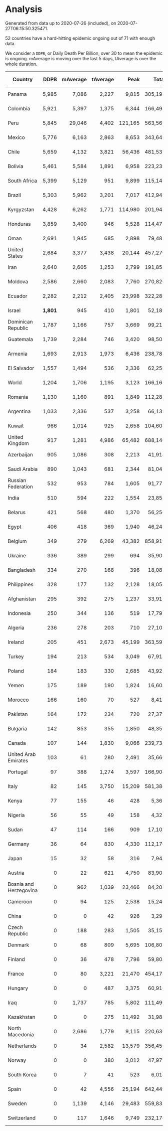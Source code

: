
# Analysis

Generated from data up to 2020-07-26 (included), on 2020-07-27T06:15:50.325471.

52 countries have a hard-hitting epidemic ongoing out of 71 with enough data.

We consider a `DDPB`, or Daily Death Per Billion, over 30 to mean the epidemic is ongoing.
mAverage is moving over the last 5 days, tAverage is over the whole duration.


| Country | DDPB | mAverage | tAverage | Peak | Total | Start | Peak Date | End | Duration |  Status |
|---------|-----:|---------:|---------:|-----:|------:|-------|-----------|-----|----------|---------|
| Panama | 5,985 | 7,086 | 2,227 | 9,815 | 305,197 | 2020-03-11 | 2020-07-25 | None | 137 days | ongoing |
| Colombia | 5,921 | 5,397 | 1,375 | 6,344 | 166,493 | 2020-03-27 | 2020-07-24 | None | 121 days | ongoing |
| Peru | 5,845 | 29,046 | 4,402 | 121,165 | 563,569 | 2020-03-20 | 2020-07-23 | None | 128 days | ongoing |
| Mexico | 5,776 | 6,163 | 2,863 | 8,653 | 343,649 | 2020-03-28 | 2020-06-04 | None | 120 days | ongoing |
| Chile | 5,659 | 4,132 | 3,821 | 56,436 | 481,539 | 2020-03-22 | 2020-07-18 | None | 126 days | ongoing |
| Bolivia | 5,461 | 5,584 | 1,891 | 6,958 | 223,239 | 2020-03-30 | 2020-07-24 | None | 118 days | ongoing |
| South Africa | 5,399 | 5,129 | 951 | 9,899 | 115,145 | 2020-03-27 | 2020-07-23 | None | 121 days | ongoing |
| Brazil | 5,303 | 5,962 | 3,201 | 7,017 | 412,948 | 2020-03-19 | 2020-06-05 | None | 129 days | ongoing |
| Kyrgyzstan | 4,428 | 6,262 | 1,771 | 114,980 | 201,947 | 2020-04-03 | 2020-07-19 | None | 114 days | ongoing |
| Honduras | 3,859 | 3,400 | 946 | 5,528 | 114,477 | 2020-03-27 | 2020-07-22 | None | 121 days | ongoing |
| Oman | 2,691 | 1,945 | 685 | 2,898 | 79,488 | 2020-04-01 | 2020-07-14 | None | 116 days | ongoing |
| United States | 2,684 | 3,377 | 3,438 | 20,144 | 457,270 | 2020-03-15 | 2020-04-16 | None | 133 days | ongoing |
| Iran | 2,640 | 2,605 | 1,253 | 2,799 | 191,853 | 2020-02-24 | 2020-07-21 | None | 153 days | ongoing |
| Moldova | 2,586 | 2,660 | 2,083 | 7,760 | 270,826 | 2020-03-18 | 2020-06-14 | None | 130 days | ongoing |
| Ecuador | 2,282 | 2,212 | 2,405 | 23,998 | 322,280 | 2020-03-14 | 2020-05-11 | None | 134 days | ongoing |
| Israel | **1,801** | 945 | 410 | 1,801 | 52,189 | 2020-03-21 | 2020-07-26 | None | 127 days | ongoing |
| Dominican Republic | 1,787 | 1,166 | 757 | 3,669 | 99,212 | 2020-03-17 | 2020-07-19 | None | 131 days | ongoing |
| Guatemala | 1,739 | 2,284 | 746 | 3,420 | 98,501 | 2020-03-16 | 2020-07-24 | None | 132 days | ongoing |
| Armenia | 1,693 | 2,913 | 1,973 | 6,436 | 238,782 | 2020-03-27 | 2020-06-02 | None | 121 days | ongoing |
| El Salvador | 1,557 | 1,494 | 536 | 2,336 | 62,251 | 2020-04-01 | 2020-07-18 | None | 116 days | ongoing |
| World | 1,204 | 1,706 | 1,195 | 3,123 | 166,162 | 2020-03-09 | 2020-07-23 | None | 139 days | ongoing |
| Romania | 1,130 | 1,160 | 891 | 1,849 | 112,287 | 2020-03-22 | 2020-04-10 | None | 126 days | ongoing |
| Argentina | 1,033 | 2,336 | 537 | 3,258 | 66,139 | 2020-03-25 | 2020-07-25 | None | 123 days | ongoing |
| Kuwait | 966 | 1,014 | 925 | 2,658 | 104,608 | 2020-04-04 | 2020-05-16 | None | 113 days | ongoing |
| United Kingdom | 917 | 1,281 | 4,986 | 65,482 | 688,140 | 2020-03-10 | 2020-04-30 | None | 138 days | ongoing |
| Azerbaijan | 905 | 1,086 | 308 | 2,213 | 41,914 | 2020-03-12 | 2020-07-22 | None | 136 days | ongoing |
| Saudi Arabia | 890 | 1,043 | 681 | 2,344 | 81,042 | 2020-03-29 | 2020-06-14 | None | 119 days | ongoing |
| Russian Federation | 532 | 953 | 784 | 1,605 | 91,777 | 2020-03-31 | 2020-05-29 | None | 117 days | ongoing |
| India | 510 | 594 | 222 | 1,554 | 23,858 | 2020-04-10 | 2020-06-17 | None | 107 days | ongoing |
| Belarus | 421 | 568 | 480 | 1,370 | 56,256 | 2020-03-31 | 2020-06-19 | None | 117 days | ongoing |
| Egypt | 406 | 418 | 369 | 1,940 | 46,247 | 2020-03-23 | 2020-06-17 | None | 125 days | ongoing |
| Belgium | 349 | 279 | 6,269 | 43,382 | 858,919 | 2020-03-11 | 2020-04-10 | None | 137 days | ongoing |
| Ukraine | 336 | 389 | 299 | 694 | 35,907 | 2020-03-28 | 2020-06-17 | None | 120 days | ongoing |
| Bangladesh | 334 | 270 | 168 | 396 | 18,081 | 2020-04-10 | 2020-06-30 | None | 107 days | ongoing |
| Philippines | 328 | 177 | 132 | 2,128 | 18,057 | 2020-03-12 | 2020-07-13 | None | 136 days | ongoing |
| Afghanistan | 295 | 392 | 275 | 1,237 | 33,917 | 2020-03-25 | 2020-07-15 | None | 123 days | ongoing |
| Indonesia | 250 | 344 | 136 | 519 | 17,797 | 2020-03-18 | 2020-07-22 | None | 130 days | ongoing |
| Algeria | 236 | 278 | 203 | 710 | 27,102 | 2020-03-15 | 2020-04-10 | None | 133 days | ongoing |
| Ireland | 205 | 451 | 2,673 | 45,199 | 363,591 | 2020-03-12 | 2020-04-25 | None | 136 days | ongoing |
| Turkey | 194 | 213 | 534 | 3,049 | 67,918 | 2020-03-21 | 2020-04-17 | None | 127 days | ongoing |
| Poland | 184 | 183 | 330 | 2,685 | 43,921 | 2020-03-15 | 2020-06-20 | None | 133 days | ongoing |
| Yemen | 175 | 189 | 190 | 1,824 | 16,604 | 2020-04-30 | 2020-07-13 | None | 87 days | ongoing |
| Morocco | 166 | 160 | 70 | 527 | 8,411 | 2020-03-28 | 2020-04-05 | None | 120 days | ongoing |
| Pakistan | 164 | 172 | 234 | 720 | 27,379 | 2020-03-31 | 2020-06-20 | None | 117 days | ongoing |
| Bulgaria | 142 | 853 | 355 | 1,850 | 48,352 | 2020-03-12 | 2020-06-06 | None | 136 days | ongoing |
| Canada | 107 | 144 | 1,830 | 9,066 | 239,738 | 2020-03-17 | 2020-05-06 | None | 131 days | ongoing |
| United Arab Emirates | 103 | 61 | 280 | 2,491 | 35,666 | 2020-03-21 | 2020-05-10 | None | 127 days | ongoing |
| Portugal | 97 | 388 | 1,274 | 3,597 | 166,904 | 2020-03-17 | 2020-04-03 | None | 131 days | ongoing |
| Italy | 82 | 145 | 3,750 | 15,209 | 581,386 | 2020-02-22 | 2020-03-28 | None | 155 days | ongoing |
| Kenya | 77 | 155 | 46 | 428 | 5,367 | 2020-04-02 | 2020-07-22 | None | 115 days | ongoing |
| Nigeria | 56 | 55 | 49 | 158 | 4,323 | 2020-04-30 | 2020-06-17 | None | 87 days | ongoing |
| Sudan | 47 | 114 | 166 | 909 | 17,109 | 2020-04-14 | 2020-05-30 | None | 103 days | ongoing |
| Germany | 36 | 64 | 830 | 4,330 | 112,176 | 2020-03-13 | 2020-04-15 | None | 135 days | ongoing |
| Japan | 15 | 32 | 58 | 316 | 7,943 | 2020-03-11 | 2020-05-02 | 2020-07-24 | 135 days | finished |
| Austria | 0 | 22 | 621 | 4,750 | 83,902 | 2020-03-12 | 2020-04-23 | 2020-07-25 | 135 days | finished |
| Bosnia and Herzegovina | 0 | 962 | 1,039 | 23,466 | 84,203 | 2020-05-04 | 2020-05-04 | 2020-07-24 | 81 days | finished |
| Cameroon | 0 | 94 | 125 | 2,538 | 15,240 | 2020-03-25 | 2020-06-15 | 2020-07-24 | 121 days | finished |
| China | 0 | 0 | 42 | 926 | 3,296 | 2020-01-30 | 2020-04-16 | 2020-04-16 | 77 days | finished |
| Czech Republic | 0 | 188 | 283 | 1,505 | 35,157 | 2020-03-23 | 2020-04-15 | 2020-07-25 | 124 days | finished |
| Denmark | 0 | 68 | 809 | 5,695 | 106,807 | 2020-03-15 | 2020-04-02 | 2020-07-25 | 132 days | finished |
| Finland | 0 | 36 | 478 | 7,796 | 59,804 | 2020-03-21 | 2020-04-22 | 2020-07-24 | 125 days | finished |
| France | 0 | 80 | 3,221 | 21,470 | 454,178 | 2020-03-06 | 2020-04-16 | 2020-07-25 | 141 days | finished |
| Hungary | 0 | 0 | 487 | 3,375 | 60,916 | 2020-03-15 | 2020-04-19 | 2020-07-18 | 125 days | finished |
| Iraq | 0 | 1,737 | 785 | 5,802 | 111,490 | 2020-03-05 | 2020-06-27 | 2020-07-25 | 142 days | finished |
| Kazakhstan | 0 | 0 | 275 | 11,492 | 31,987 | 2020-03-27 | 2020-07-21 | 2020-07-21 | 116 days | finished |
| North Macedonia | 0 | 2,686 | 1,779 | 9,115 | 220,636 | 2020-03-23 | 2020-07-02 | 2020-07-25 | 124 days | finished |
| Netherlands | 0 | 34 | 2,582 | 13,579 | 356,450 | 2020-03-06 | 2020-04-07 | 2020-07-22 | 138 days | finished |
| Norway | 0 | 0 | 380 | 3,012 | 47,979 | 2020-03-13 | 2020-04-21 | 2020-07-17 | 126 days | finished |
| South Korea | 0 | 7 | 41 | 523 | 6,018 | 2020-02-23 | 2020-03-10 | 2020-07-17 | 145 days | finished |
| Spain | 0 | 42 | 4,556 | 25,194 | 642,449 | 2020-03-06 | 2020-06-20 | 2020-07-25 | 141 days | finished |
| Sweden | 0 | 1,139 | 4,146 | 29,483 | 559,838 | 2020-03-12 | 2020-04-16 | 2020-07-25 | 135 days | finished |
| Switzerland | 0 | 117 | 1,646 | 9,749 | 232,174 | 2020-03-05 | 2020-04-15 | 2020-07-24 | 141 days | finished |

